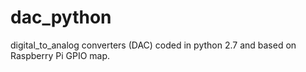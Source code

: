 # dac_python
digital_to_analog converters (DAC) coded in python 2.7 and based on Raspberry Pi GPIO map.
